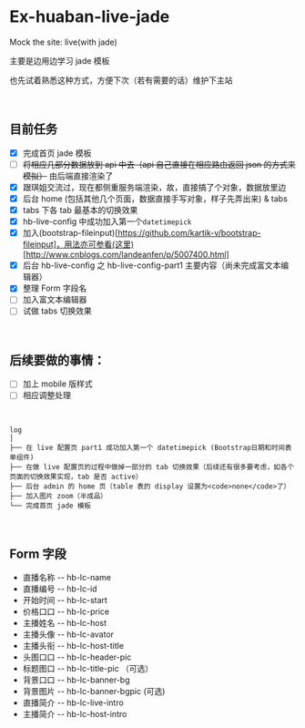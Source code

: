 # Ex-huaban-live-jade

Mock the site: live(with jade)

<p>主要是边用边学习 jade 模板</p>
<p>也先试着熟悉这种方式，方便下次（若有需要的话）维护下主站</p>

<br />

## 目前任务
- [x] 完成首页 jade 模板
- [ ] <del>将相应几部分数据放到 api 中去（api 自己直接在相应路由返回 json 的方式来模拟）</del> 由后端直接渲染了
- [x] 跟琪姐交流过，现在都侧重服务端渲染，故，直接搞了个对象，数据放里边 
- [x] 后台 home (包括其他几个页面，数据直接手写对象，样子先弄出来) & tabs
- [x] tabs 下各 tab 最基本的切换效果
- [x] hb-live-config 中成功加入第一个<code>datetimepick</code>
- [x] 加入(bootstrap-fileinput)[https://github.com/kartik-v/bootstrap-fileinput]，用法亦可参看(这里)[http://www.cnblogs.com/landeanfen/p/5007400.html]
- [x] 后台 hb-live-config 之 hb-live-config-part1 主要内容（尚未完成富文本编辑器）
- [x] 整理 Form 字段名
- [ ] 加入富文本编辑器
- [ ] 试做 tabs 切换效果

<br />

## 后续要做的事情：
* [ ] 加上 mobile 版样式
* [ ] 相应调整处理

<br />

```
log
│   
├── 在 live 配置页 part1 成功加入第一个 datetimepick (Bootstrap日期和时间表单组件)
├── 在做 live 配置页的过程中做掉一部分的 tab 切换效果（后续还有很多要考虑，如各个页面的切换效果实现，tab 是否 active）
├── 后台 admin 的 home 页（table 表的 display 设置为<code>none</code>了）
├── 加入图片 zoom（半成品）
└── 完成首页 jade 模板 
```

<br />

## Form 字段
* 直播名称  --  hb-lc-name
* 直播编号  --  hb-lc-id
* 开始时间  --  hb-lc-start
* 价格口口  --  hb-lc-price
* 主播姓名  --  hb-lc-host
* 主播头像  --  hb-lc-avator
* 主播头衔  --  hb-lc-host-title
* 头图口口  --  hb-lc-header-pic
* 标题图口  --  hb-lc-title-pic （可选）
* 背景口口  --  hb-lc-banner-bg
* 背景图片  --  hb-lc-banner-bgpic (可选)
* 直播简介  --  hb-lc-live-intro
* 主播简介  --  hb-lc-host-intro